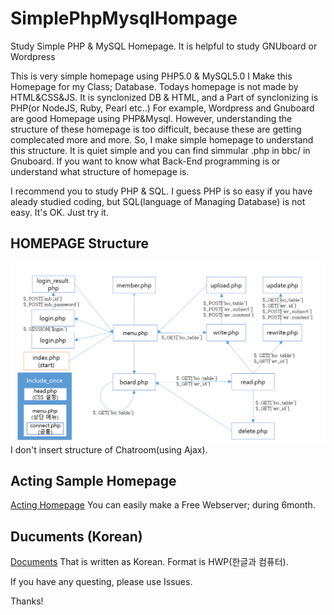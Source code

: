 # SimplePhpMysqlHompage
Study Simple PHP &amp; MySQL Homepage. It is helpful to study GNUboard or Wordpress

This is very simple homepage using PHP5.0  & MySQL5.0 
I Make this Homepage for my Class; Database.
Todays homepage is not made by HTML&CSS&JS. It is synclonized DB & HTML, and a Part of synclonizing is PHP(or NodeJS, Ruby, Pearl etc..)
For example, Wordpress and Gnuboard are good Homepage using PHP&Mysql. However, understanding the structure of these homepage is too difficult, because these are getting complecated more and more. 
So, I make simple homepage to understand this structure. It is quiet simple and you can find simmular .php in bbc/ in Gnuboard.
If you want to know what Back-End programming is or understand what structure of homepage is.

I recommend you to study PHP & SQL. I guess PHP is so easy if you have aleady studied coding, but SQL(language of Managing Database) is not easy.
It's OK. Just try it. 

## HOMEPAGE Structure
![Homepage structure](./hpstructure.png)
I don't insert structure of Chatroom(using Ajax). 

## Acting Sample Homepage
[Acting Homepage](http://soori.ivyro.net/test/)
You can easily make a Free Webserver; during 6month.

## Ducuments (Korean)
[Documents](http://haipin.ivyro.net/bbs/board.php?bo_table=database)
That is written as Korean. Format is HWP(한글과 컴퓨터). 


If you have any questing, please use Issues.

Thanks!
